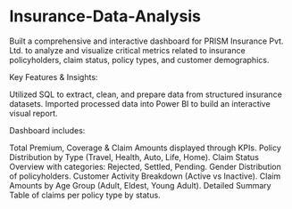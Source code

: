 # Insurance-Data-Analysis
Built a comprehensive and interactive dashboard for PRISM Insurance Pvt. Ltd. to analyze and visualize critical metrics related to insurance policyholders, claim status, policy types, and customer demographics.

Key Features & Insights:

Utilized SQL to extract, clean, and prepare data from structured insurance datasets.
Imported processed data into Power BI to build an interactive visual report.

Dashboard includes:

Total Premium, Coverage & Claim Amounts displayed through KPIs.
Policy Distribution by Type (Travel, Health, Auto, Life, Home).
Claim Status Overview with categories: Rejected, Settled, Pending.
Gender Distribution of policyholders.
Customer Activity Breakdown (Active vs Inactive).
Claim Amounts by Age Group (Adult, Eldest, Young Adult).
Detailed Summary Table of claims per policy type by status.
